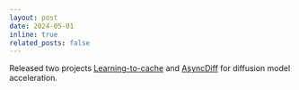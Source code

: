```yaml
---
layout: post
date: 2024-05-01
inline: true
related_posts: false
---
```


Released two projects [Learning-to-cache](https://github.com/horseee/learning-to-cache) and [AsyncDiff](https://github.com/czg1225/AsyncDiff) for diffusion model acceleration.
